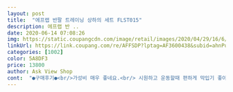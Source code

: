 ```yaml
---
layout: post 
title:  "에프랩 반팔 트레이닝 상하의 세트 FLST015" 
description: 에프랩 반 ..
date: 2020-06-14 07:08:26 
img: https://static.coupangcdn.com/image/retail/images/2020/04/29/16/6/b5f8d68c-2adf-4492-bb9e-af2b2a6af4ed.jpg 
linkUrl: https://link.coupang.com/re/AFFSDP?lptag=AF3600438&subid=ahnPublicAsk&pageKey=1548306170&itemId=2650175492&vendorItemId=4838694533&traceid=V0-113-0e6222956d1167d6 
categories: [1002] 
color: 5A8DF3 
price: 13800 
author: Ask View Shop 
cont:  "●구매후기●<br/>가성비 매우 좋네요.<br/> 시원하고 운동할때 편하게 막입기 좋아요.<br/><br/>상의 때문에 추가 구매할까 합니다.<br/><br/>윗옷은 커서 남편입고.<br/> 바지는 작아서 아들 입네요.<br/>절대 세트론 못입을듯.<br/> 옷질감 상태는 좋아요<br/>편안하고 운동하기 딱입니다엉덩이까지 가려주어서 좋네요<br/>흰색으로 구매했는데 상의는 셔츠 안에 받쳐 입기도 괜찮네요.<br/><br/>" 
---
```

